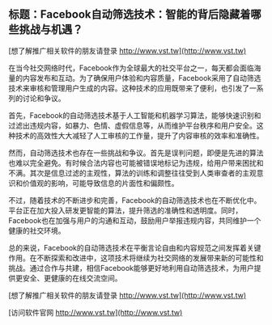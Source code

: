 ## **标题：Facebook自动筛选技术：智能的背后隐藏着哪些挑战与机遇？**

[想了解推广相关软件的朋友请登录 http://www.vst.tw](http://www.vst.tw)

在当今社交网络时代，Facebook作为全球最大的社交平台之一，每天都会面临海量的内容发布和互动。为了确保用户体验和内容质量，Facebook采用了自动筛选技术来审核和管理用户生成的内容。这种技术的应用既带来了便利，也引发了一系列的讨论和争议。

首先，Facebook的自动筛选技术基于人工智能和机器学习算法，能够快速识别和过滤出违规内容，如暴力、色情、虚假信息等，从而维护平台秩序和用户安全。这种技术的高效性大大减轻了人工审核的工作量，提升了内容审核的效率和准确性。

然而，自动筛选技术也存在一些挑战和争议。首先是误判问题，即便是先进的算法也难以完全避免。有时候合法内容也可能被错误地标记为违规，给用户带来困扰和不满。其次是信息过滤的主观性，算法的训练和调整往往受到人类审查者的主观意识和价值观的影响，可能导致信息的片面性和偏颇性。

不过，随着技术的不断进步和完善，Facebook的自动筛选技术也在不断优化中。平台正在加大投入研发更智能的算法，提升筛选的准确性和透明度。同时，Facebook也在加强与用户的沟通和互动，鼓励用户举报违规内容，共同维护一个健康的社交环境。

总的来说，Facebook的自动筛选技术在平衡言论自由和内容规范之间发挥着关键作用。在不断探索和改进中，这项技术将继续为社交网络的发展带来新的可能性和挑战。通过合作与共建，相信Facebook能够更好地利用自动筛选技术，为用户提供更安全、更健康的在线交流空间。

[想了解推广相关软件的朋友请登录 http://www.vst.tw](http://www.vst.tw)


[访问软件官网 http://www.vst.tw](http://www.vst.tw)
